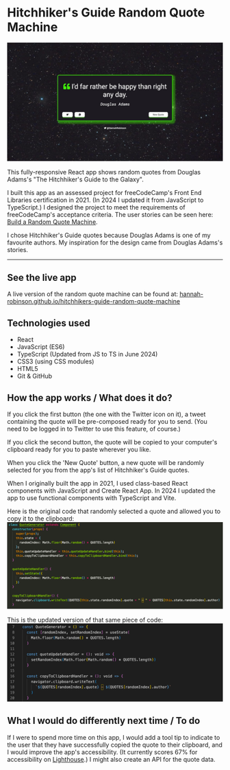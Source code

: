 # Hitchhiker's Guide Random Quote Machine

![Screenshot of app](https://github.com/hannah-robinson/hitchhikers-guide-random-quote-machine/blob/main/public/hgttu.jpg)

This fully-responsive React app shows random quotes from Douglas Adams's "The Hitchhiker's Guide to the Galaxy".

I built this app as an assessed project for freeCodeCamp's Front End Libraries certification in 2021. (In 2024 I updated it from JavaScript to TypeScript.) I designed the project to meet the requirements of freeCodeCamp's acceptance criteria. The user stories can be seen here: [Build a Random Quote Machine](https://www.freecodecamp.org/learn/front-end-libraries/front-end-libraries-projects/build-a-random-quote-machine).

I chose Hitchhiker's Guide quotes because Douglas Adams is one of my favourite authors. My inspiration for the design came from Douglas Adams's stories.

---

## See the live app

A live version of the random quote machine can be found at: [hannah-robinson.github.io/hitchhikers-guide-random-quote-machine](https://hannah-robinson.github.io/hitchhikers-guide-random-quote-machine/)

## Technologies used

- React
- JavaScript (ES6)
- TypeScript (Updated from JS to TS in June 2024)
- CSS3 (using CSS modules)
- HTML5
- Git & GitHub

## How the app works / What does it do?

If you click the first button (the one with the Twitter icon on it), a tweet containing the quote will be pre-composed ready for you to send. (You need to be logged in to Twitter to use this feature, of course.)

If you click the second button, the quote will be copied to your computer's clipboard ready for you to paste wherever you like.

When you click the 'New Quote' button, a new quote will be randomly selected for you from the app's list of Hitchhiker's Guide quotes.

When I originally built the app in 2021, I used class-based React components with JavaScript and Create React App. In 2024 I updated the app to use functional components with TypeScript and Vite.

Here is the original code that randomly selected a quote and allowed you to copy it to the clipboard:
![Screenshot of a key piece of code from the app](https://github.com/hannah-robinson/hitchhikers-guide-random-quote-machine/blob/main/src/assets/screenshot-code-hitchhikers-guide.png)

This is the updated version of that same piece of code:
![Screenshot of the updated code](https://github.com/hannah-robinson/hitchhikers-guide-random-quote-machine/blob/main/src/assets/screenshot-code-hitchhikers-guide-fc.png)

## What I would do differently next time / To do

If I were to spend more time on this app, I would add a tool tip to indicate to the user that they have successfully copied the quote to their clipboard, and I would improve the app's accessibility. (It currently scores 67% for accessibility on [Lighthouse](https://googlechrome.github.io/lighthouse/viewer/?psiurl=https%3A%2F%2Fhannah-robinson.github.io%2Fhitchhikers-guide-random-quote-machine%2F&strategy=mobile&category=performance&category=accessibility&category=best-practices&category=seo&category=pwa).) I might also create an API for the quote data.
